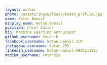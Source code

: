 ```yaml
---
layout: author
photo: /assets/img/uploads/ketan_profile.jpg
name: Ketan Bansal
display_name: Ketan Bansal
position: Chief Editor
bio: Machine Learning enthusiast
github_username: ketan-b
facebook_username: ketan.bansal.319
instagram_username: ketan_255
linkedin_username: ketan-bansal-894021191/
medium_username: ketan255
---
```

